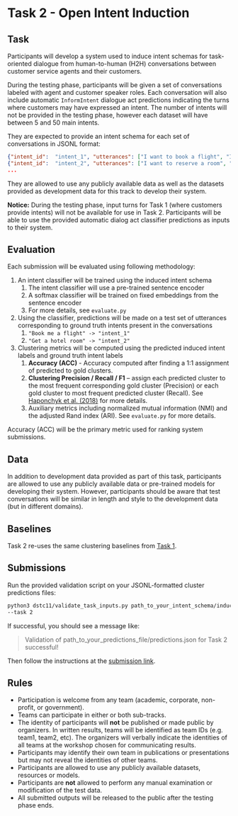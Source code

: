 # Task 2 - Open Intent Induction

## Task
Participants will develop a system used to induce intent schemas for task-oriented dialogue from human-to-human (H2H)
conversations between customer service agents and their customers.

During the testing phase, participants will be given a set of conversations labeled with agent and customer speaker 
roles.
Each conversation will also include automatic `InformIntent` dialogue act predictions indicating the turns
where customers may have expressed an intent.
The number of intents will not be provided in the testing phase, however each dataset will have between 5 and 50 
main intents.

They are expected to provide an intent schema for each set of conversations in JSONL format:
```json lines
{"intent_id":  "intent_1", "utterances": ["I want to book a flight", "I need a flight", ...]}
{"intent_id":  "intent_2", "utterances": ["I want to reserve a room", "I need a hotel room", ...]}
...
```

They are allowed to use any publicly available data as well as the datasets provided as development
data for this track to develop their system.

**Notice:** During the testing phase, input turns for Task 1 (where customers provide intents) will not be available 
for use in Task 2.
Participants will be able to use the provided automatic dialog act classifier predictions as inputs to their system.

## Evaluation
Each submission will be evaluated using following methodology:

1. An intent classifier will be trained using the induced intent schema
   1. The intent classifier will use a pre-trained sentence encoder
   2. A softmax classifier will be trained on fixed embeddings from the sentence encoder
   3. For more details, see `evaluate.py`
2. Using the classifier, predictions will be made on a test set of utterances corresponding to ground truth intents 
present in the conversations
   1. `"Book me a flight" -> "intent_1"`
   2. `"Get a hotel room" -> "intent_2"`
3. Clustering metrics will be computed using the predicted induced intent labels and ground truth intent labels
   1. **Accuracy (ACC)** - Accuracy computed after finding a 1:1 assignment of predicted to gold clusters.
   2. **Clustering Precision / Recall / F1** – assign each predicted cluster to the most frequent corresponding gold cluster
  (Precision) or each gold cluster to most frequent predicted cluster (Recall).
  See [Haponchyk et al. (2018)](https://aclanthology.org/D18-1254/) for more details. 
   3. Auxiliary metrics including normalized mutual information (NMI) and the adjusted Rand index (ARI).
  See `evaluate.py` for more details.

Accuracy (ACC) will be the primary metric used for ranking system submissions.


## Data
In addition to development data provided as part of this task, participants are allowed to use any publicly available 
data or pre-trained models for developing their system.
However, participants should be aware that test conversations will be similar in length and style to the development 
data (but in different domains).

## Baselines
Task 2 re-uses the same clustering baselines from [Task 1](/dstc11/task1-intent-clustering.md).

## Submissions
Run the provided validation script on your JSONL-formatted cluster predictions files:
```bash
python3 dstc11/validate_task_inputs.py path_to_your_intent_schema/induced-intents.json \
--task 2
```
If successful, you should see a message like:
> Validation of path_to_your_predictions_file/predictions.json for Task 2 successful!

Then follow the instructions at the [submission link](https://forms.gle/m2NWYm22LGGyEYtn9).


## Rules
* Participation is welcome from any team (academic, corporate, non-profit, or government).
* Teams can participate in either or both sub-tracks.
* The identity of participants will **not** be published or made public by organizers.
In written results, teams will be identified as team IDs (e.g. team1, team2, etc). 
The organizers will verbally indicate the identities of all teams at the workshop chosen for communicating results.
* Participants may identify their own team in publications or presentations but may not reveal the identities of 
other teams.
* Participants are allowed to use any publicly available datasets, resources or models.
* Participants are **not** allowed to perform any manual examination or modification of the test data.
* All submitted outputs will be released to the public after the testing phase ends.